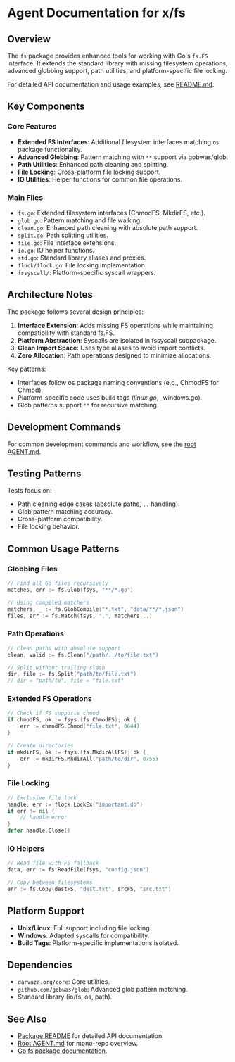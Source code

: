 # Agent Documentation for x/fs

## Overview

The `fs` package provides enhanced tools for working with Go's `fs.FS`
interface. It extends the standard library with missing filesystem operations,
advanced globbing support, path utilities, and platform-specific file locking.

For detailed API documentation and usage examples, see [README.md](README.md).

## Key Components

### Core Features

- **Extended FS Interfaces**: Additional filesystem interfaces matching `os`
  package functionality.
- **Advanced Globbing**: Pattern matching with `**` support via gobwas/glob.
- **Path Utilities**: Enhanced path cleaning and splitting.
- **File Locking**: Cross-platform file locking support.
- **IO Utilities**: Helper functions for common file operations.

### Main Files

- `fs.go`: Extended filesystem interfaces (ChmodFS, MkdirFS, etc.).
- `glob.go`: Pattern matching and file walking.
- `clean.go`: Enhanced path cleaning with absolute path support.
- `split.go`: Path splitting utilities.
- `file.go`: File interface extensions.
- `io.go`: IO helper functions.
- `std.go`: Standard library aliases and proxies.
- `flock/flock.go`: File locking implementation.
- `fssyscall/`: Platform-specific syscall wrappers.

## Architecture Notes

The package follows several design principles:

1. **Interface Extension**: Adds missing FS operations while maintaining
   compatibility with standard fs.FS.
2. **Platform Abstraction**: Syscalls are isolated in fssyscall subpackage.
3. **Clean Import Space**: Uses type aliases to avoid import conflicts.
4. **Zero Allocation**: Path operations designed to minimize allocations.

Key patterns:

- Interfaces follow os package naming conventions (e.g., ChmodFS for Chmod).
- Platform-specific code uses build tags (_linux.go_, _windows.go).
- Glob patterns support `**` for recursive matching.

## Development Commands

For common development commands and workflow, see the [root AGENT.md](../AGENT.md).

## Testing Patterns

Tests focus on:

- Path cleaning edge cases (absolute paths, `..` handling).
- Glob pattern matching accuracy.
- Cross-platform compatibility.
- File locking behavior.

## Common Usage Patterns

### Globbing Files

```go
// Find all Go files recursively
matches, err := fs.Glob(fsys, "**/*.go")

// Using compiled matchers
matchers, _ := fs.GlobCompile("*.txt", "data/**/*.json")
files, err := fs.Match(fsys, ".", matchers...)
```

### Path Operations

```go
// Clean paths with absolute support
clean, valid := fs.Clean("/path/../to/file.txt")

// Split without trailing slash
dir, file := fs.Split("path/to/file.txt")
// dir = "path/to", file = "file.txt"
```

### Extended FS Operations

```go
// Check if FS supports chmod
if chmodFS, ok := fsys.(fs.ChmodFS); ok {
    err := chmodFS.Chmod("file.txt", 0644)
}

// Create directories
if mkdirFS, ok := fsys.(fs.MkdirAllFS); ok {
    err := mkdirFS.MkdirAll("path/to/dir", 0755)
}
```

### File Locking

```go
// Exclusive file lock
handle, err := flock.LockEx("important.db")
if err != nil {
    // handle error
}
defer handle.Close()
```

### IO Helpers

```go
// Read file with FS fallback
data, err := fs.ReadFile(fsys, "config.json")

// Copy between filesystems
err := fs.Copy(destFS, "dest.txt", srcFS, "src.txt")
```

## Platform Support

- **Unix/Linux**: Full support including file locking.
- **Windows**: Adapted syscalls for compatibility.
- **Build Tags**: Platform-specific implementations isolated.

## Dependencies

- `darvaza.org/core`: Core utilities.
- `github.com/gobwas/glob`: Advanced glob pattern matching.
- Standard library (io/fs, os, path).

## See Also

- [Package README](README.md) for detailed API documentation.
- [Root AGENT.md](../AGENT.md) for mono-repo overview.
- [Go fs package documentation](https://pkg.go.dev/io/fs).
